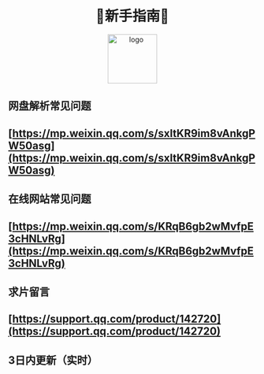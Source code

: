 ﻿

<h1 align="center"> 🌈新手指南🌈</h1><p align="center"><a href="http://zeilou.meowa.cn/" target="_blank" rel="noopener noreferrer"><img width="100" src="https://zeilou.github.io/jz.jpg" alt="logo"></a></p>

## 网盘解析常见问题
## [https://mp.weixin.qq.com/s/sxItKR9im8vAnkgPW50asg](https://mp.weixin.qq.com/s/sxItKR9im8vAnkgPW50asg)
## 在线网站常见问题
## [https://mp.weixin.qq.com/s/KRqB6gb2wMvfpE3cHNLvRg](https://mp.weixin.qq.com/s/KRqB6gb2wMvfpE3cHNLvRg)
## 求片留言
## [https://support.qq.com/product/142720](https://support.qq.com/product/142720)
## 3日内更新（实时）
<p></p>
